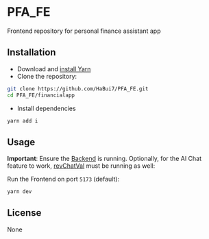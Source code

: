 # PFA_FE
Frontend repository for personal finance assistant app

## Installation
- Download and [install Yarn](https://classic.yarnpkg.com/lang/en/docs/install/)
- Clone the repository:
```bash
git clone https://github.com/HaBui7/PFA_FE.git
cd PFA_FE/financialapp
```
- Install dependencies
```bash
yarn add i
```

## Usage

**Important**:  Ensure the [Backend](https://github.com/AnhKhoi1574/Personal-Finance-App-Backend/) is running. Optionally, for the AI Chat feature to work, [revChatVal](https://github.com/Khang5687/revChatVal/tree/fastapi) must be running as well:

Run the Frontend on port `5173` (default):
```bash
yarn dev
```

## License
None